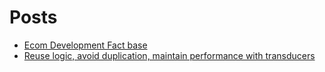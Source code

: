 # Posts

 - [Ecom Development Fact base](/posts/head/ecom-fact-base)
 - [Reuse logic, avoid duplication, maintain performance with transducers](/posts/head/transducers)
